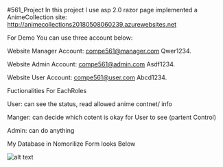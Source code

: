 #561_Project
In this project I use asp 2.0 razor page 
implemented a AnimeCollection site:  http://animecollections20180508060239.azurewebsites.net

For Demo You can use three account below:

Website Manager Account:
compe561@manager.com
Qwer1234.

Website Admin Account:
compe561@admin.com
Asdf1234.

Website User Account:
compe561@user.com
Abcd1234.

Fuctionalities For EachRoles

User: can see the status, read allowed anime contnet/ info

Manger: can decide which cotent is okay for User to see (partent Control)

Admin: can do anything 


My Database in Nomorilize Form looks Below

![alt text](http://url/to/AnimeCollectionDb.png)






